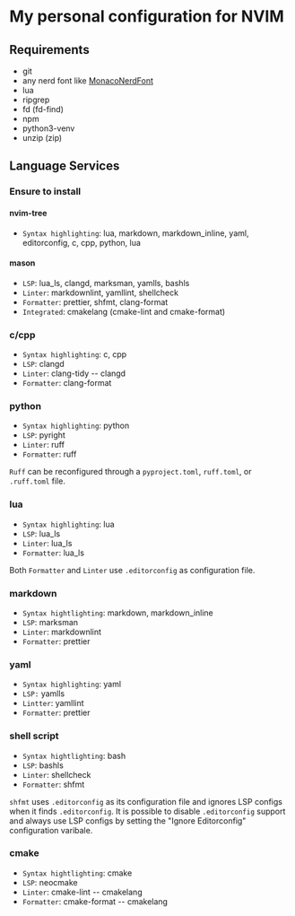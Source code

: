 # My personal configuration for NVIM

## Requirements

- git
- any nerd font like
  [MonacoNerdFont](https://github.com/thep0y/monaco-nerd-font)
- lua
- ripgrep
- fd (fd-find)
- npm
- python3-venv
- unzip (zip)

## Language Services

### Ensure to install

#### nvim-tree

- `Syntax highlighting`: lua, markdown, markdown_inline, yaml, editorconfig, c,
  cpp, python, lua

#### mason

- `LSP`: lua_ls, clangd, marksman, yamlls, bashls
- `Linter`: markdownlint, yamllint, shellcheck
- `Formatter`: prettier, shfmt, clang-format
- `Integrated`: cmakelang (cmake-lint and cmake-format)

### c/cpp

- `Syntax highlighting`: c, cpp
- `LSP`: clangd
- `Linter`: clang-tidy -- clangd
- `Formatter`: clang-format

### python

- `Syntax highlighting`: python
- `LSP`: pyright
- `Linter`: ruff
- `Formatter`: ruff

`Ruff` can be reconfigured through a `pyproject.toml`, `ruff.toml`, or
`.ruff.toml` file.

### lua

- `Syntax highlighting`: lua
- `LSP`: lua_ls
- `Linter`: lua_ls
- `Formatter`: lua_ls

Both `Formatter` and `Linter` use `.editorconfig` as configuration file.

### markdown

- `Syntax hightlighting`: markdown, markdown_inline
- `LSP`: marksman
- `Linter`: markdownlint
- `Formatter`: prettier

### yaml

- `Syntax highlighting`: yaml
- `LSP:` yamlls
- `Lintter`: yamllint
- `Formatter`: prettier

### shell script

- `Syntax hightlighting`: bash
- `LSP`: bashls
- `Linter`: shellcheck
- `Formatter`: shfmt

`shfmt` uses `.editorconfig` as its configuration file and ignores LSP configs
when it finds `.editorconfig`. It is possible to disable `.editorconfig` support
and always use LSP configs by setting the "Ignore Editorconfig" configuration
varibale.

### cmake

- `Syntax hightlighting`: cmake
- `LSP`: neocmake
- `Linter`: cmake-lint -- cmakelang
- `Formatter`: cmake-format -- cmakelang
